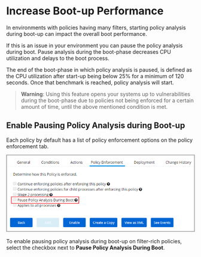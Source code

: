 [title]: # (Increase Boot-up Performance)
[tags]: # (policy analysis)
[priority]: # (1)
# Increase Boot-up Performance

In environments with policies having many filters, starting policy analysis during boot-up can impact the overall boot performance.

If this is an issue in your environment you can pause the policy analysis during boot. Pause analysis during the boot-phase decreases CPU utilization and delays to the boot process.

The end of the boot-phase in which policy analysis is paused, is defined as the CPU utilization after start-up being below 25% for a minimum of 120 seconds. Once that benchmark is reached, policy analysis will start.

>**Warning**:
>Using this feature opens your systems up to vulnerabilities during the boot-phase due to policies not being enforced for a certain amount of time, until the above mentioned condition is met.

## Enable Pausing Policy Analysis during Boot-up

Each policy by default has a list of policy enforcement options on the policy enforcement tab.

![Policy Enforcement Tab](images/pause-policy-analysis.png)

To enable pausing policy analysis during boot-up on filter-rich policies, select the checkbox next to __Pause Policy Analysis During Boot__.
